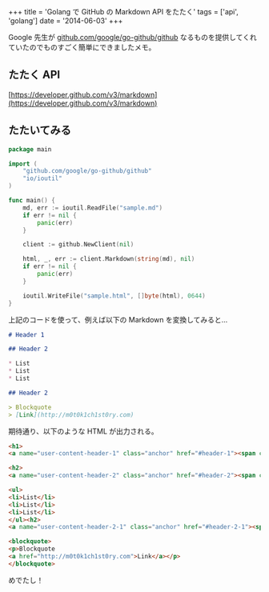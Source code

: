 +++
title = 'Golang で GitHub の Markdown API をたたく'
tags = ['api', 'golang']
date = '2014-06-03'
+++

Google 先生が [github.com/google/go-github/github](https://github.com/google/go-github) なるものを提供してくれていたのでものすごく簡単にできましたメモ。

<!--more-->

## たたく API

[https://developer.github.com/v3/markdown](https://developer.github.com/v3/markdown)

## たたいてみる

``` go
package main

import (
    "github.com/google/go-github/github"
    "io/ioutil"
)

func main() {
    md, err := ioutil.ReadFile("sample.md")
    if err != nil {
        panic(err)
    }

    client := github.NewClient(nil)

    html, _, err := client.Markdown(string(md), nil)
    if err != nil {
        panic(err)
    }

    ioutil.WriteFile("sample.html", []byte(html), 0644)
}
```

上記のコードを使って、例えば以下の Markdown を変換してみると…

``` md
# Header 1

## Header 2

* List
* List
* List

## Header 2

> Blockquote
> [Link](http://m0t0k1ch1st0ry.com)
```

期待通り、以下のような HTML が出力される。

``` html
<h1>
<a name="user-content-header-1" class="anchor" href="#header-1"><span class="octicon octicon-link"></span></a>Header 1</h1>

<h2>
<a name="user-content-header-2" class="anchor" href="#header-2"><span class="octicon octicon-link"></span></a>Header 2</h2>

<ul>
<li>List</li>
<li>List</li>
<li>List</li>
</ul><h2>
<a name="user-content-header-2-1" class="anchor" href="#header-2-1"><span class="octicon octicon-link"></span></a>Header 2</h2>

<blockquote>
<p>Blockquote
<a href="http://m0t0k1ch1st0ry.com">Link</a></p>
</blockquote>
```

めでたし！

